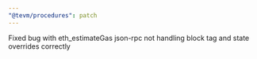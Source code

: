 ```yaml
---
"@tevm/procedures": patch
---
```


Fixed bug with eth_estimateGas json-rpc not handling block tag and state overrides correctly
